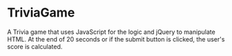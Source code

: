 # TriviaGame

A Trivia game that uses JavaScript for the logic and jQuery to manipulate HTML. At the end of 20 seconds or if the submit button is clicked, the user's score is calculated. 